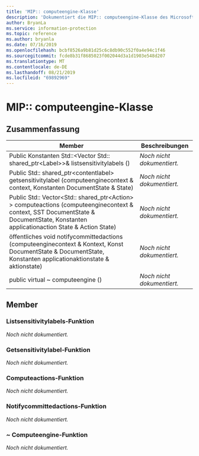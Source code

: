 ```yaml
---
title: 'MIP:: computeengine-Klasse'
description: 'Dokumentiert die MIP:: computeengine-Klasse des Microsoft Information Protection (MIP) SDK.'
author: BryanLa
ms.service: information-protection
ms.topic: reference
ms.author: bryanla
ms.date: 07/16/2019
ms.openlocfilehash: bcbf8526a9b81d25c6c8db90c552f0a4e94c1f46
ms.sourcegitcommit: fcde8b31f8685023f002044d3a1d1903e548d207
ms.translationtype: MT
ms.contentlocale: de-DE
ms.lasthandoff: 08/21/2019
ms.locfileid: "69892969"
---
```

# <a name="class-mipcomputeengine"></a>MIP:: computeengine-Klasse 
  
## <a name="summary"></a>Zusammenfassung
 Member                        | Beschreibungen                                
--------------------------------|---------------------------------------------
Public Konstanten Std::\<Vector Std:: shared_ptr\<Label\>\>& listsensitivitylabels ()  | _Noch nicht dokumentiert._
Public Std:: shared_ptr\<contentlabel\> getsensitivitylabel (computeenginecontext & context, Konstanten DocumentState & State)  | _Noch nicht dokumentiert._
Public Std:: Vector\<Std:: shared_ptr\<Action\> \> computeactions (computeenginecontext & context, SST DocumentState & DocumentState, Konstanten applicationaction State & Action State)  | _Noch nicht dokumentiert._
öffentliches void notifycommittedactions (computeenginecontext & Kontext, Konst DocumentState & DocumentState, Konstanten applicationaktionstate & aktionstate)  | _Noch nicht dokumentiert._
public virtual ~ computeengine ()  | _Noch nicht dokumentiert._
  
## <a name="members"></a>Member
  
### <a name="listsensitivitylabels-function"></a>Listsensitivitylabels-Funktion
_Noch nicht dokumentiert._

  
### <a name="getsensitivitylabel-function"></a>Getsensitivitylabel-Funktion
_Noch nicht dokumentiert._

  
### <a name="computeactions-function"></a>Computeactions-Funktion
_Noch nicht dokumentiert._

  
### <a name="notifycommittedactions-function"></a>Notifycommittedactions-Funktion
_Noch nicht dokumentiert._

  
### <a name="computeengine-function"></a>~ Computeengine-Funktion
_Noch nicht dokumentiert._
